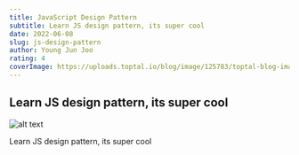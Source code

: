 ```yaml
---
title: JavaScript Design Pattern
subtitle: Learn JS design pattern, its super cool
date: 2022-06-08
slug: js-design-pattern
author: Young Jun Joo
rating: 4
coverImage: https://uploads.toptal.io/blog/image/125783/toptal-blog-image-1522333595770-14ba14a2f6099482fa9189f8764dd5ad.png
---
```


## Learn JS design pattern, its super cool

![alt text](https://uploads.toptal.io/blog/image/125783/toptal-blog-image-1522333595770-14ba14a2f6099482fa9189f8764dd5ad.png "JavaScript Design")

Learn JS design pattern, its super cool
